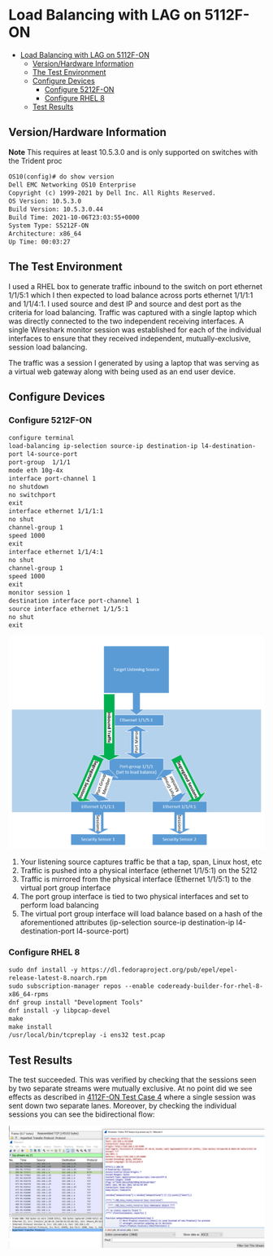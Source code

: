 # Load Balancing with LAG on 5112F-ON

- [Load Balancing with LAG on 5112F-ON](#load-balancing-with-lag-on-5112f-on)
  - [Version/Hardware Information](#versionhardware-information)
  - [The Test Environment](#the-test-environment)
  - [Configure Devices](#configure-devices)
    - [Configure 5212F-ON](#configure-5212f-on)
    - [Configure RHEL 8](#configure-rhel-8)
  - [Test Results](#test-results)

## Version/Hardware Information

**Note** This requires at least 10.5.3.0 and is only supported on switches with the Trident proc

```
OS10(config)# do show version
Dell EMC Networking OS10 Enterprise
Copyright (c) 1999-2021 by Dell Inc. All Rights Reserved.
OS Version: 10.5.3.0
Build Version: 10.5.3.0.44
Build Time: 2021-10-06T23:03:55+0000
System Type: S5212F-ON
Architecture: x86_64
Up Time: 00:03:27
```

## The Test Environment

I used a RHEL box to generate traffic inbound to the switch on port ethernet 1/1/5:1 which I then expected to load balance across ports ethernet 1/1/1:1 and 1/1/4:1. I used source and dest IP and source and dest port as the criteria for load balancing. Traffic was captured with a single laptop which was directly connected to the two independent receiving interfaces. A single Wireshark monitor session was established for each of the individual interfaces to ensure that they received independent, mutually-exclusive, session load balancing.

The traffic was a session I generated by using a laptop that was serving as a virtual web gateway along with being used as an end user device.

## Configure Devices

### Configure 5212F-ON

```
configure terminal
load-balancing ip-selection source-ip destination-ip l4-destination-port l4-source-port
port-group  1/1/1
mode eth 10g-4x
interface port-channel 1
no shutdown
no switchport
exit
interface ethernet 1/1/1:1
no shut
channel-group 1
speed 1000
exit
interface ethernet 1/1/4:1
no shut
channel-group 1
speed 1000
exit
monitor session 1
destination interface port-channel 1
source interface ethernet 1/1/5:1
no shut
exit
```

![](images/2022-02-23-14-57-32.png)

1. Your listening source captures traffic be that a tap, span, Linux host, etc
2. Traffic is pushed into a physical interface (ethernet 1/1/5:1) on the 5212
3. Traffic is mirrored from the physical interface (Ethernet 1/1/5:1) to the virtual port group interface
4. The port group interface is tied to two physical interfaces and set to perform load balancing
5. The virtual port group interface will load balance based on a hash of the aforementioned attributes (ip-selection source-ip destination-ip l4-destination-port l4-source-port)

### Configure RHEL 8

```
sudo dnf install -y https://dl.fedoraproject.org/pub/epel/epel-release-latest-8.noarch.rpm
sudo subscription-manager repos --enable codeready-builder-for-rhel-8-x86_64-rpms
dnf group install "Development Tools"
dnf install -y libpcap-devel
make
make install
/usr/local/bin/tcpreplay -i ens32 test.pcap
```

## Test Results

The test succeeded. This was verified by checking that the sessions seen by two separate streams were mutually exclusive. At no point did we see effects as described in [4112F-ON Test Case 4](../Load%20Balance%20Testing%20on%204112F-ON/OS10/Test%20Case%204/README.md) where a single session was sent down two separate lanes. Moreover, by checking the individual sessions you can see the bidirectional flow:

![](images/2021-12-08-15-31-19.png)